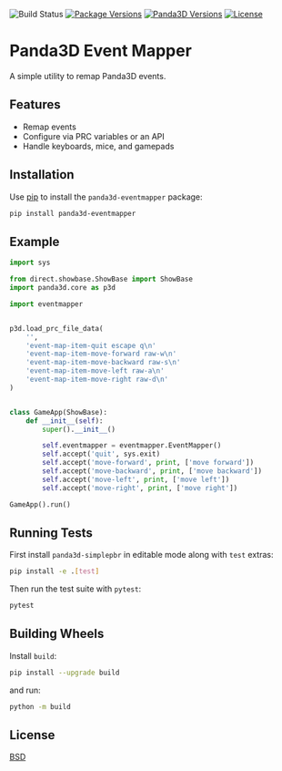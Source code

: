![Build Status](https://github.com/Moguri/panda3d-simplepbr/workflows/Pipeline/badge.svg)
[![Package Versions](https://img.shields.io/pypi/pyversions/panda3d-eventmapper.svg)](https://pypi.org/project/panda3d-eventmapper/)
[![Panda3D Versions](https://img.shields.io/badge/panda3d-1.9%2C%201.10-blue.svg)](https://www.panda3d.org/)
[![License](https://img.shields.io/github/license/Moguri/panda3d-eventmapper.svg)](https://choosealicense.com/licenses/bsd-3-clause/)

# Panda3D Event Mapper
A simple utility to remap Panda3D events.

## Features

* Remap events
* Configure via PRC variables or an API
* Handle keyboards, mice, and gamepads

## Installation

Use [pip](https://pypi.org/project/pip/) to install the `panda3d-eventmapper` package:

```bash
pip install panda3d-eventmapper
```

## Example

```python
import sys

from direct.showbase.ShowBase import ShowBase
import panda3d.core as p3d

import eventmapper


p3d.load_prc_file_data(
    '',
    'event-map-item-quit escape q\n'
    'event-map-item-move-forward raw-w\n'
    'event-map-item-move-backward raw-s\n'
    'event-map-item-move-left raw-a\n'
    'event-map-item-move-right raw-d\n'
)


class GameApp(ShowBase):
    def __init__(self):
        super().__init__()

        self.eventmapper = eventmapper.EventMapper()
        self.accept('quit', sys.exit)
        self.accept('move-forward', print, ['move forward'])
        self.accept('move-backward', print, ['move backward'])
        self.accept('move-left', print, ['move left'])
        self.accept('move-right', print, ['move right'])

GameApp().run()
```

## Running Tests

First install `panda3d-simplepbr` in editable mode along with `test` extras:

```bash
pip install -e .[test]
```

Then run the test suite with `pytest`:

```bash
pytest
```

## Building Wheels

Install `build`:

```bash
pip install --upgrade build
```

and run:

```bash
python -m build
```

## License

[BSD](https://choosealicense.com/licenses/bsd-3-clause/)
